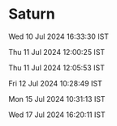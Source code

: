 # Saturn

Wed 10 Jul 2024 16:33:30 IST

Thu 11 Jul 2024 12:00:25 IST

Thu 11 Jul 2024 12:05:53 IST

Fri 12 Jul 2024 10:28:49 IST

Mon 15 Jul 2024 10:31:13 IST

Wed 17 Jul 2024 16:20:11 IST
